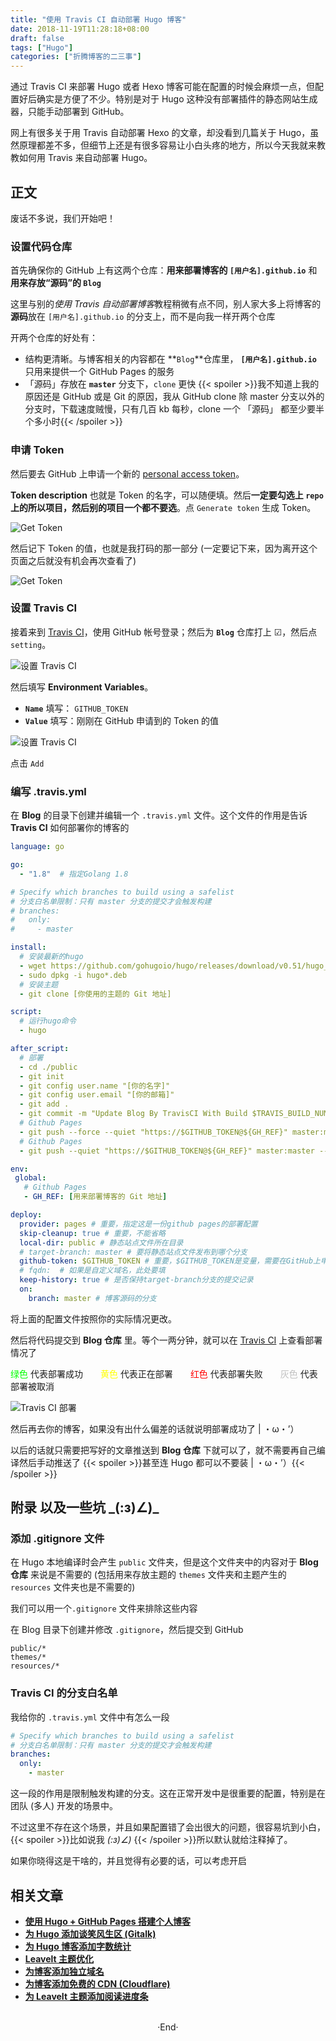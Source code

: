 ```yaml
---
title: "使用 Travis CI 自动部署 Hugo 博客"
date: 2018-11-19T11:28:18+08:00
draft: false
tags: ["Hugo"]
categories: ["折腾博客的二三事"]
---
```


通过 Travis CI 来部署 Hugo 或者 Hexo 博客可能在配置的时候会麻烦一点，但配置好后确实是方便了不少。特别是对于 Hugo 这种没有部署插件的静态网站生成器，只能手动部署到 GitHub。

网上有很多关于用 Travis 自动部署 Hexo 的文章，却没看到几篇关于 Hugo，虽然原理都差不多，但细节上还是有很多容易让小白头疼的地方，所以今天我就来教教如何用 Travis 来自动部署 Hugo。

<!-- more -->

## 正文

废话不多说，我们开始吧！

### 设置代码仓库

首先确保你的 GitHub 上有这两个仓库：**用来部署博客的 `[用户名].github.io`** 和 **用来存放“源码”的 `Blog`**

这里与别的*使用 Travis 自动部署博客*教程稍微有点不同，别人家大多上将博客的**源码**放在 `[用户名].github.io` 的分支上，而不是向我一样开两个仓库

开两个仓库的好处有：

- 结构更清晰。与博客相关的内容都在 **`Blog`**仓库里， **`[用户名].github.io`** 只用来提供一个 GitHub Pages 的服务
- 「源码」存放在 **`master`** 分支下，`clone` 更快 {{< spoiler >}}我不知道上我的原因还是 GitHub 或是 Git 的原因，我从 GitHub clone 除 master 分支以外的分支时，下载速度贼慢，只有几百 kb 每秒，clone 一个 「源码」 都至少要半个多小时{{< /spoiler >}}

### 申请 Token

然后要去 GitHub 上申请一个新的 [personal access token](https://github.com/settings/tokens/new)。

**Token description** 也就是 Token 的名字，可以随便填。然后**一定要勾选上 `repo` 上的所以项目，然后别的项目一个都不要选**。点 `Generate token` 生成 Token。

![Get Token](https://mogeko.github.io/blog-images/r/028/get_token.png)

然后记下 Token 的值，也就是我打码的那一部分 (一定要记下来，因为离开这个页面之后就没有机会再次查看了)

![Get Token](https://mogeko.github.io/blog-images/r/028/get_token_api.png)

### 设置 Travis CI

接着来到 [Travis CI](https://travis-ci.org/account/repositories)，使用 GitHub 帐号登录；然后为 **`Blog`** 仓库打上 ☑，然后点 `setting`。

![设置 Travis CI](https://mogeko.github.io/blog-images/r/028/set_travis_1.png)

然后填写 **Environment Variables**。

- **`Name`** 填写： `GITHUB_TOKEN`
- **`Value`** 填写：刚刚在 GitHub 申请到的 Token 的值

![设置 Travis CI](https://mogeko.github.io/blog-images/r/028/set_travis_2.png)

点击 `Add`

### 编写 .travis.yml

在 **Blog** 的目录下创建并编辑一个 `.travis.yml` 文件。这个文件的作用是告诉 **Travis CI** 如何部署你的博客的

```yaml
language: go

go:
  - "1.8"  # 指定Golang 1.8

# Specify which branches to build using a safelist
# 分支白名单限制：只有 master 分支的提交才会触发构建
# branches:
#   only:
#     - master

install:
  # 安装最新的hugo
  - wget https://github.com/gohugoio/hugo/releases/download/v0.51/hugo_0.51_Linux-64bit.deb
  - sudo dpkg -i hugo*.deb
  # 安装主题
  - git clone [你使用的主题的 Git 地址]

script:
  # 运行hugo命令
  - hugo

after_script:
  # 部署
  - cd ./public
  - git init
  - git config user.name "[你的名字]"
  - git config user.email "[你的邮箱]"
  - git add .
  - git commit -m "Update Blog By TravisCI With Build $TRAVIS_BUILD_NUMBER"
  # Github Pages
  - git push --force --quiet "https://$GITHUB_TOKEN@${GH_REF}" master:master
  # Github Pages
  - git push --quiet "https://$GITHUB_TOKEN@${GH_REF}" master:master --tags

env:
 global:
   # Github Pages
   - GH_REF: [用来部署博客的 Git 地址]

deploy:
  provider: pages # 重要，指定这是一份github pages的部署配置
  skip-cleanup: true # 重要，不能省略
  local-dir: public # 静态站点文件所在目录
  # target-branch: master # 要将静态站点文件发布到哪个分支
  github-token: $GITHUB_TOKEN # 重要，$GITHUB_TOKEN是变量，需要在GitHub上申请、再到配置到Travis
  # fqdn:  # 如果是自定义域名，此处要填
  keep-history: true # 是否保持target-branch分支的提交记录
  on:
    branch: master # 博客源码的分支
```

将上面的配置文件按照你的实际情况更改。

然后将代码提交到 **Blog 仓库** 里。等个一两分钟，就可以在 [Travis CI](https://travis-ci.org/) 上查看部署情况了

<span style="color:#00FF00">绿色</span> 代表部署成功&emsp;&emsp;<span style="color:#FFFF00">黄色</span> 代表正在部署&emsp;&emsp;<span style="color:#FF0000">红色</span> 代表部署失败&emsp;&emsp;<span style="color:#C0C0C0">灰色</span> 代表部署被取消

![Travis CI 部署](https://mogeko.github.io/blog-images/r/028/run_travis.png)

然后再去你的博客，如果没有出什么偏差的话就说明部署成功了 | ・ω・’）

以后的话就只需要把写好的文章推送到 **Blog 仓库** 下就可以了，就不需要再自己编译然后手动推送了 {{< spoiler >}}甚至连 Hugo 都可以不要装  | ・ω・’）{{< /spoiler >}}

## 附录 以及一些坑 \_(:з)∠)\_

### 添加 .gitignore 文件

在 Hugo 本地编译时会产生 `public` 文件夹，但是这个文件夹中的内容对于 **Blog 仓库** 来说是不需要的 (包括用来存放主题的 `themes` 文件夹和主题产生的 `resources` 文件夹也是不需要的)

我们可以用一个`.gitignore` 文件来排除这些内容

在 Blog 目录下创建并修改 `.gitignore`，然后提交到 GitHub

```plaintext
public/*
themes/*
resources/*
```

### Travis CI 的分支白名单

我给你的 `.travis.yml` 文件中有怎么一段

```yaml
# Specify which branches to build using a safelist
# 分支白名单限制：只有 master 分支的提交才会触发构建
branches:
  only:
    - master
```

这一段的作用是限制触发构建的分支。这在正常开发中是很重要的配置，特别是在团队 (多人) 开发的场景中。

不过这里不存在这个场景，并且如果配置错了会出很大的问题，很容易坑到小白， {{< spoiler >}}比如说我 _(:з)∠)_ {{< /spoiler >}}所以默认就给注释掉了。

如果你晓得这是干啥的，并且觉得有必要的话，可以考虑开启

## 相关文章

- [**使用 Hugo + GitHub Pages 搭建个人博客**](https://mogeko.github.io/2018/018/)
- [**为 Hugo 添加谈笑风生区 (Gitalk)**](https://mogeko.github.io/2018/024/)
- [**为 Hugo 博客添加字数统计**](https://mogeko.github.io/2018/033/)
- [**Leavelt 主题优化**](https://mogeko.github.io/2018/025/)
- [**为博客添加独立域名**](https://mogeko.github.io/2019/048/)
- [**为博客添加免费的 CDN (Cloudflare)**](https://mogeko.github.io/2019/056/)
- [**为 LeaveIt 主题添加阅读进度条**](https://mogeko.github.io/2019/070/)


<br>

<center>  ·End·  </center>